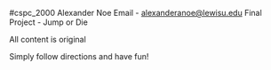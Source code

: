 #cspc_2000
Alexander Noe 
Email - alexanderanoe@lewisu.edu
Final Project - Jump or Die

All content is original

Simply follow directions and have fun!